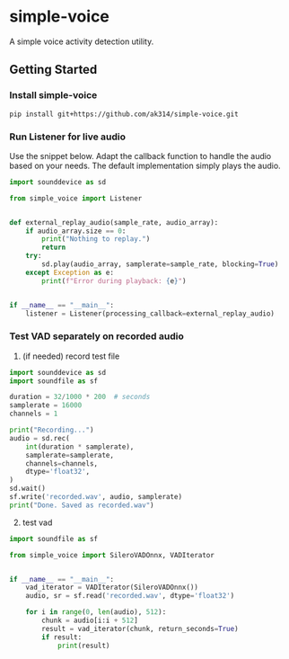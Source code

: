 # simple-voice

A simple voice activity detection utility.

## Getting Started

### Install simple-voice
```shell
pip install git+https://github.com/ak314/simple-voice.git
```

### Run Listener for live audio
Use the snippet below. Adapt the callback function to handle the audio based on your needs. The default implementation simply plays the audio.
```python
import sounddevice as sd

from simple_voice import Listener


def external_replay_audio(sample_rate, audio_array):
    if audio_array.size == 0:
        print("Nothing to replay.")
        return
    try:
        sd.play(audio_array, samplerate=sample_rate, blocking=True)
    except Exception as e:
        print(f"Error during playback: {e}")


if __name__ == "__main__":
    listener = Listener(processing_callback=external_replay_audio)
```

### Test VAD separately on recorded audio
1. (if needed) record test file
```python
import sounddevice as sd
import soundfile as sf

duration = 32/1000 * 200  # seconds
samplerate = 16000
channels = 1

print("Recording...")
audio = sd.rec(
    int(duration * samplerate), 
    samplerate=samplerate, 
    channels=channels,
    dtype='float32',
)
sd.wait()
sf.write('recorded.wav', audio, samplerate)
print("Done. Saved as recorded.wav")
```
2. test vad
```python
import soundfile as sf

from simple_voice import SileroVADOnnx, VADIterator


if __name__ == "__main__":
    vad_iterator = VADIterator(SileroVADOnnx())
    audio, sr = sf.read('recorded.wav', dtype='float32')

    for i in range(0, len(audio), 512):
        chunk = audio[i:i + 512]
        result = vad_iterator(chunk, return_seconds=True)
        if result:
            print(result)
```
